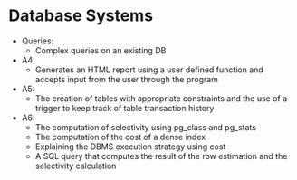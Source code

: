 # Database Systems
- Queries:
  - Complex queries on an existing DB
- A4:
  - Generates an HTML report using a user defined function and accepts input from the user through the program
- A5:
  - The creation of tables with appropriate constraints and the use of a trigger to keep track of table transaction history
- A6:
  - The computation of selectivity using pg_class and pg_stats
  - The computation of the cost of a dense index
  - Explaining the DBMS execution strategy using cost
  - A SQL query that computes the result of the row estimation and the selectivity calculation